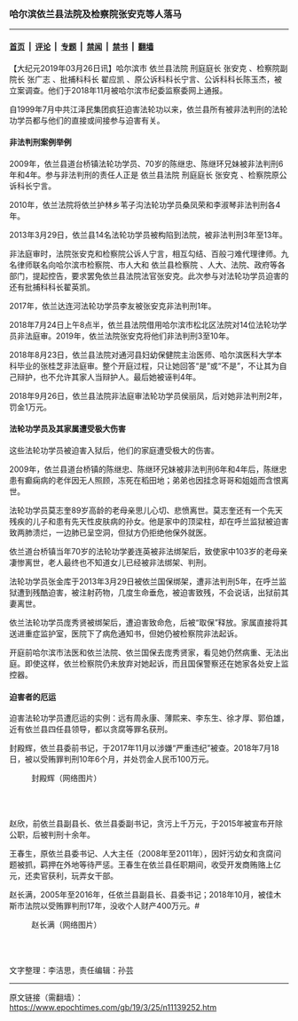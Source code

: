 ### 哈尔滨依兰县法院及检察院张安克等人落马

---

#### [首页](../../../..?n11139252) &nbsp;|&nbsp; [评论](../../../../../epoch-comment?n11139252) &nbsp;|&nbsp; [专题](../../../../../epoch-special?n11139252) &nbsp;|&nbsp; [禁闻](../../../../../epoch-news?n11139252) &nbsp;|&nbsp; [禁书](../../../../../books?n11139252) &nbsp;|&nbsp; [翻墙](https://github.com/gfw-breaker/nogfw/blob/master/README.md?n11139252)


<div class="post_content" id="artbody" itemprop="articleBody">
 <!-- article content begin -->
 <p>
  【大纪元2019年03月26日讯】哈尔滨市
  <ok href="https://www.epochtimes.com/gb/tag/%E4%BE%9D%E5%85%B0%E5%8E%BF%E6%B3%95%E9%99%A2.html">
   依兰县法院
  </ok>
  刑庭庭长
  <ok href="https://www.epochtimes.com/gb/tag/%E5%BC%A0%E5%AE%89%E5%85%8B.html">
   张安克
  </ok>
  、检察院副院长
  <ok href="https://www.epochtimes.com/gb/tag/%E5%BC%A0%E5%B9%BF%E5%BF%97.html">
   张广志
  </ok>
  、批捕科科长
  <ok href="https://www.epochtimes.com/gb/tag/%E7%BF%9F%E5%BA%94%E5%87%AF.html">
   翟应凯
  </ok>
  、原公诉科科长宁言、公诉科科长陈玉杰，被立案调查。他们于2018年11月被哈尔滨市纪委监察委网上通报。
 </p>
 <p>
  自1999年7月中共江泽民集团疯狂迫害法轮功以来，依兰县所有被非法判刑的法轮功学员都与他们的直接或间接参与迫害有关。
 </p>
 <h4>
  非法判刑案例举例
 </h4>
 <p>
  2009年，依兰县道台桥镇法轮功学员、70岁的陈继忠、陈继环兄妹被非法判刑6年和4年。参与非法判刑的责任人正是
  <ok href="https://www.epochtimes.com/gb/tag/%E4%BE%9D%E5%85%B0%E5%8E%BF%E6%B3%95%E9%99%A2.html">
   依兰县法院
  </ok>
  刑庭庭长
  <ok href="https://www.epochtimes.com/gb/tag/%E5%BC%A0%E5%AE%89%E5%85%8B.html">
   张安克
  </ok>
  、检察院原公诉科长宁言。
 </p>
 <p>
  2010年，依兰法院将依兰护林乡苇子沟法轮功学员桑凤荣和李淑琴非法判刑各4年。
 </p>
 <p>
  2013年3月29日，依兰县14名法轮功学员被构陷到法院，被非法判刑3年至13年。
 </p>
 <p>
  非法庭审时，法院张安克和检察院公诉人宁言，相互勾结、百般刁难代理律师。九名律师联名向哈尔滨市检察院、市人大和
  <ok href="https://www.epochtimes.com/gb/tag/%E4%BE%9D%E5%85%B0%E5%8E%BF%E6%A3%80%E5%AF%9F%E9%99%A2.html">
   依兰县检察院
  </ok>
  、人大、法院、政府等各部门，提起控告，要求罢免依兰县法院法官张安克。此次参与对法轮功学员迫害的还有批捕科科长翟英凯。
 </p>
 <p>
  2017年，依兰达连河法轮功学员李友被张安克非法判刑1年。
 </p>
 <p>
  2018年7月24日上午8点半，依兰县法院借用哈尔滨市松北区法院对14位法轮功学员非法庭审。2019年，依兰法院张安克将他们非法判刑3至10年。
 </p>
 <p>
  2018年8月23日，依兰县法院对通河县妇幼保健院主治医师、哈尔滨医科大学本科毕业的张桂芝非法庭审。整个开庭过程，只让她回答“是”或“不是”，不让其为自己辩护，也不允许其家人当辩护人。最后她被诬判4年。
 </p>
 <p>
  2018年9月26日，依兰县法院非法庭审法轮功学员侯丽凤，后对她非法判刑2年，罚金1万元。
 </p>
 <h4>
  法轮功学员及其家属遭受极大伤害
 </h4>
 <p>
  这些法轮功学员被迫害入狱后，他们的家庭遭受极大的伤害。
 </p>
 <p>
  2009年，依兰县道台桥镇的陈继忠、陈继环兄妹被非法判刑6年和4年后，陈继忠患有癫痫病的老伴因无人照顾，冻死在稻田地；弟弟也因挂念哥哥和姐姐而含恨离世。
 </p>
 <p>
  法轮功学员莫志奎89岁高龄的老母亲思儿心切、悲愤离世。莫志奎还有一个先天残疾的儿子和患有先天性皮肤病的孙女。他是家中的顶梁柱，却在呼兰监狱被迫害致两肺溃烂，一边肺已呈空洞，但狱方仍拒绝他保外就医。
 </p>
 <p>
  依兰道台桥镇当年70岁的法轮功学姜连英被非法绑架后，致使家中103岁的老母亲凄惨离世，老人最终也不知道女儿已经被非法绑架、判刑。
 </p>
 <p>
  法轮功学员张金库于2013年3月29日被依兰国保绑架，遭非法判刑5年，在呼兰监狱遭到残酷迫害，被注射药物，几度生命垂危，被迫害致残，不会说话，出狱前其妻离世。
 </p>
 <p>
  依兰法轮功学员庞秀贤被绑架后，遭迫害致命危，后被“取保”释放。家属直接将其送进重症监护室，医院下了病危通知书，但她仍被检察院非法起诉。
 </p>
 <p>
  开庭前哈尔滨市法医和依兰法院、依兰国保去庞秀贤家，看见她仍然病重、无法出庭。即使这样，依兰检察院仍未放弃对她起诉，而且国保警察还在她家各处安上监控器。
 </p>
 <h4>
  迫害者的厄运
 </h4>
 <p>
  迫害法轮功学员遭厄运的实例：远有周永康、薄熙来、李东生、徐才厚、郭伯雄，近有依兰县四任县领导，都以贪腐等罪名获刑。
 </p>
 <p>
  封殿辉，依兰县委前书记，于2017年11月以涉嫌“严重违纪”被查。2018年7月18日，被以受贿罪判刑10年6个月，并处罚金人民币100万元。
 </p>
 <figure aria-describedby="caption-attachment-11139386" class="wp-caption aligncenter" id="attachment_11139386" style="width: 254px">
  <ok href="https://i.epochtimes.com/assets/uploads/2019/03/2019-3-17-fengdianhui-ss.jpg" target="_blank">
   <img alt="" class="wp-image-11139386" src="https://i.epochtimes.com/assets/uploads/2019/03/2019-3-17-fengdianhui-ss.jpg"/>
  </ok>
  <br/><figcaption class="wp-caption-text" id="caption-attachment-11139386">
   封殿辉（网络图片）
  </figcaption><br/>
 </figure><br/>
 <p>
  赵欣，前依兰县副县长、依兰县委副书记，贪污上千万元，于2015年被宣布开除公职，后被判刑十余年。
 </p>
 <p>
  王春生，原依兰县委书记、人大主任（2008年至2011年），因奸污幼女和贪腐问题被抓，羁押在外地等待严惩。王春生在依兰县任职期间，收受开发商贿赂上亿元，还卖官获利，玩弄女干部。
 </p>
 <p>
  赵长满，2005年至2016年，任依兰县副县长、县委书记；2018年10月，被佳木斯市法院以受贿罪判刑17年，没收个人财产400万元。#
 </p>
 <figure aria-describedby="caption-attachment-11139387" class="wp-caption aligncenter" id="attachment_11139387" style="width: 254px">
  <ok href="https://i.epochtimes.com/assets/uploads/2019/03/2019-3-17-zhaochangman-ss.jpg" target="_blank">
   <img alt="" class="wp-image-11139387" src="https://i.epochtimes.com/assets/uploads/2019/03/2019-3-17-zhaochangman-ss.jpg"/>
  </ok>
  <br/><figcaption class="wp-caption-text" id="caption-attachment-11139387">
   赵长满（网络图片）
  </figcaption><br/>
 </figure><br/>
 <p>
  文字整理：李洁思，责任编辑：孙芸
 </p>
 <!-- article content end -->
 <div id="below_article_ad">
 </div>
</div>


---

原文链接（需翻墙）：https://www.epochtimes.com/gb/19/3/25/n11139252.htm